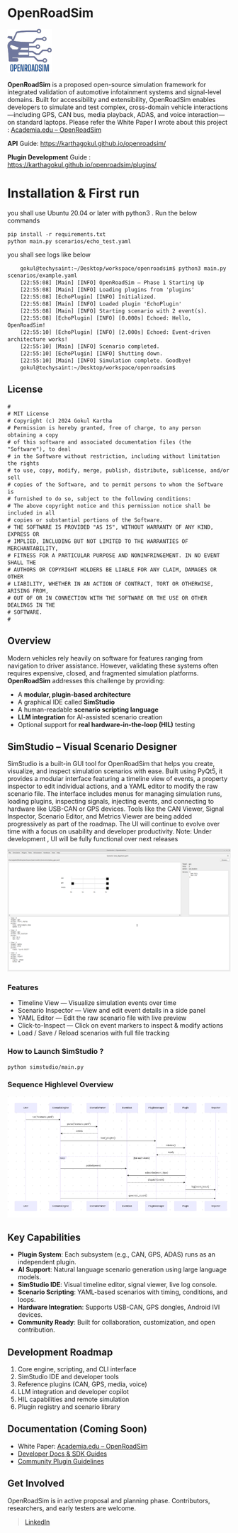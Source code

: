 
# OpenRoadSim
![Alt text](./logo.png)

**OpenRoadSim** is a proposed open-source simulation framework for integrated validation of automotive infotainment systems and signal-level domains. Built for accessibility and extensibility, OpenRoadSim enables developers to simulate and test complex, cross-domain vehicle interactions—including GPS, CAN bus, media playback, ADAS, and voice interaction—on standard laptops. Please refer the White Paper I wrote about this project : [Academia.edu – OpenRoadSim](https://www.academia.edu/129633780/OpenRoadSim_A_Proposal_for_an_Open_Source_Framework_for_Automotive_Infotainment_and_Signal_Simulation)

**API** Guide: https://karthagokul.github.io/openroadsim/ 

**Plugin Development** Guide : https://karthagokul.github.io/openroadsim/plugins/

# Installation & First run

you shall use Ubuntu 20.04 or later with python3 . Run the below commands  

    pip install -r requirements.txt
    python main.py scenarios/echo_test.yaml

you shall see logs like below
 

        gokul@techysaint:~/Desktop/workspace/openroadsim$ python3 main.py scenarios/example.yaml
        [22:55:08] [Main] [INFO] OpenRoadSim — Phase 1 Starting Up
        [22:55:08] [Main] [INFO] Loading plugins from 'plugins'
        [22:55:08] [EchoPlugin] [INFO] Initialized.
        [22:55:08] [Main] [INFO] Loaded plugin 'EchoPlugin'
        [22:55:08] [Main] [INFO] Starting scenario with 2 event(s).
        [22:55:08] [EchoPlugin] [INFO] [0.000s] Echoed: Hello, OpenRoadSim!
        [22:55:10] [EchoPlugin] [INFO] [2.000s] Echoed: Event-driven architecture works!
        [22:55:10] [Main] [INFO] Scenario completed.
        [22:55:10] [EchoPlugin] [INFO] Shutting down.
        [22:55:10] [Main] [INFO] Simulation complete. Goodbye!
        gokul@techysaint:~/Desktop/workspace/openroadsim$

## License
    #
    # MIT License
    # Copyright (c) 2024 Gokul Kartha
    # Permission is hereby granted, free of charge, to any person obtaining a copy
    # of this software and associated documentation files (the "Software"), to deal
    # in the Software without restriction, including without limitation the rights
    # to use, copy, modify, merge, publish, distribute, sublicense, and/or sell
    # copies of the Software, and to permit persons to whom the Software is
    # furnished to do so, subject to the following conditions:
    # The above copyright notice and this permission notice shall be included in all
    # copies or substantial portions of the Software.
    # THE SOFTWARE IS PROVIDED "AS IS", WITHOUT WARRANTY OF ANY KIND, EXPRESS OR
    # IMPLIED, INCLUDING BUT NOT LIMITED TO THE WARRANTIES OF MERCHANTABILITY,
    # FITNESS FOR A PARTICULAR PURPOSE AND NONINFRINGEMENT. IN NO EVENT SHALL THE
    # AUTHORS OR COPYRIGHT HOLDERS BE LIABLE FOR ANY CLAIM, DAMAGES OR OTHER
    # LIABILITY, WHETHER IN AN ACTION OF CONTRACT, TORT OR OTHERWISE, ARISING FROM,
    # OUT OF OR IN CONNECTION WITH THE SOFTWARE OR THE USE OR OTHER DEALINGS IN THE
    # SOFTWARE.
    #

## Overview
 Modern vehicles rely heavily on software for features ranging from navigation to driver assistance. However, validating these systems often requires expensive, closed, and fragmented simulation platforms.
**OpenRoadSim** addresses this challenge by providing:
- A **modular, plugin-based architecture**
- A graphical IDE called **SimStudio**
- A human-readable **scenario scripting language**
-  **LLM integration** for AI-assisted scenario creation
- Optional support for **real hardware-in-the-loop (HIL)** testing

## SimStudio – Visual Scenario Designer
SimStudio is a built-in GUI tool for OpenRoadSim that helps you create, visualize, and inspect simulation scenarios with ease. Built using PyQt5, it provides a modular interface featuring a timeline view of events, a property inspector to edit individual actions, and a YAML editor to modify the raw scenario file. The interface includes menus for managing simulation runs, loading plugins, inspecting signals, injecting events, and connecting to hardware like USB-CAN or GPS devices. Tools like the CAN Viewer, Signal Inspector, Scenario Editor, and Metrics Viewer are being added progressively as part of the roadmap. The UI will continue to evolve over time with a focus on usability and developer productivity.
Note: Under development , UI will be fully functional over next releases

![Alt text](./simstudio.png)

### Features
- Timeline View — Visualize simulation events over time
- Scenario Inspector — View and edit event details in a side panel
- YAML Editor — Edit the raw scenario file with live preview
- Click-to-Inspect — Click on event markers to inspect & modify actions
- Load / Save / Reload scenarios with full file tracking


### How to Launch SimStudio ?

    python simstudio/main.py


### Sequence Highlevel Overview
![Alt text](./sequence_overview.png)

## Key Capabilities
 
-  **Plugin System**: Each subsystem (e.g., CAN, GPS, ADAS) runs as an independent plugin.
-  **AI Support**: Natural language scenario generation using large language models.
-  **SimStudio IDE**: Visual timeline editor, signal viewer, live log console.
-  **Scenario Scripting**: YAML-based scenarios with timing, conditions, and loops.
-  **Hardware Integration**: Supports USB-CAN, GPS dongles, Android IVI devices.
-  **Community Ready**: Built for collaboration, customization, and open contribution.

## Development Roadmap
1. Core engine, scripting, and CLI interface
2. SimStudio IDE and developer tools
3. Reference plugins (CAN, GPS, media, voice)
4. LLM integration and developer copilot
5. HIL capabilities and remote simulation
6. Plugin registry and scenario library 

## Documentation (Coming Soon)
- White Paper: [Academia.edu – OpenRoadSim](https://www.academia.edu/129633780/OpenRoadSim_A_Proposal_for_an_Open_Source_Framework_for_Automotive_Infotainment_and_Signal_Simulation)
- [Developer Docs & SDK Guides](https://karthagokul.github.io/openroadsim/)
- [Community Plugin Guidelines](https://karthagokul.github.io/openroadsim/)

## Get Involved
OpenRoadSim is in active proposal and planning phase. Contributors, researchers, and early testers are welcome.
> [LinkedIn](https://www.linkedin.com/in/gokulkartha/)
